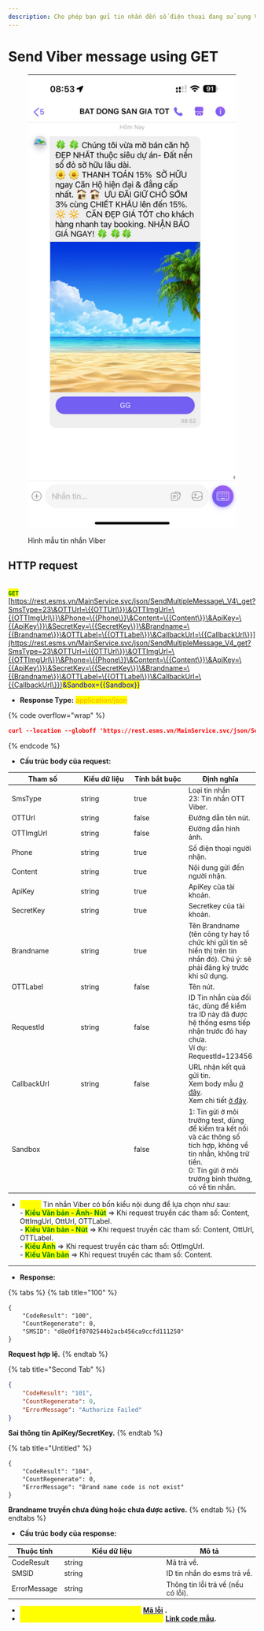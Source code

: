 ```yaml
---
description: Cho phép bạn gửi tin nhắn đến số điện thoại đang sử sụng Viber
---
```


# Send Viber message using GET



<figure><img src="../../.gitbook/assets/hình lên viber.png" alt=""><figcaption><p>Hình mẫu tin nhắn Viber</p></figcaption></figure>

## HTTP request

\
<mark style="color:green;">**`GET`**</mark> [https://rest.esms.vn/MainService.svc/json/SendMultipleMessage\_V4\_get?SmsType=23\&OTTUrl=\{{OTTUrl\}}\&OTTImgUrl=\{{OTTImgUrl\}}\&Phone=\{{Phone\}}\&Content=\{{Content\}}\&ApiKey=\{{ApiKey\}}\&SecretKey=\{{SecretKey\}}\&Brandname=\{{Brandname\}}\&OTTLabel=\{{OTTLabel\}}\&CallbackUrl=\{{CallbackUrl\}}](https://rest.esms.vn/MainService.svc/json/SendMultipleMessage_V4_get?SmsType=23\&OTTUrl=\{{OTTUrl\}}\&OTTImgUrl=\{{OTTImgUrl\}}\&Phone=\{{Phone\}}\&Content=\{{Content\}}\&ApiKey=\{{ApiKey\}}\&SecretKey=\{{SecretKey\}}\&Brandname=\{{Brandname\}}\&OTTLabel=\{{OTTLabel\}}\&CallbackUrl=\{{CallbackUrl\}})<mark style="color:blue;">\&Sandbox=\{{Sandbox\}}</mark>

* **Response Type:** <mark style="color:orange;">application/json</mark>

{% code overflow="wrap" %}
```json
curl --location --globoff 'https://rest.esms.vn/MainService.svc/json/SendMultipleMessage_V4_get?SmsType=23&OTTUrl={{OTTUrl}}&OTTImgUrl={{OTTImgUrl}}&Phone={{Phone}}&Content={{Content}}&ApiKey={{ApiKey}}&SecretKey={{SecretKey}}&Brandname={{Brandname}}&OTTLabel={{OTTLabel}}&CallbackUrl={{CallbackUrl}}&Sandbox={{Sandbox}}'
```
{% endcode %}

* **Cấu trúc body của request:**

<table><thead><tr><th width="171">Tham số</th><th width="145">Kiểu dữ liệu</th><th width="153" data-type="checkbox">Tính bắt buộc</th><th>Định nghĩa</th></tr></thead><tbody><tr><td>SmsType</td><td>string</td><td>true</td><td>Loại tin nhắn<br>23: Tin nhắn OTT Viber.</td></tr><tr><td>OTTUrl</td><td>string</td><td>false</td><td>Đường dẫn tên nút.</td></tr><tr><td>OTTImgUrl</td><td>string</td><td>false</td><td>Đường dẫn hình ảnh.</td></tr><tr><td>Phone</td><td>string</td><td>true</td><td>Số điện thoại người nhận.</td></tr><tr><td>Content</td><td>string</td><td>true</td><td>Nội dung gửi đến người nhận.</td></tr><tr><td>ApiKey</td><td>string</td><td>true</td><td>ApiKey của tài khoản.</td></tr><tr><td>SecretKey</td><td>string</td><td>true</td><td>Secretkey của tài khoản.</td></tr><tr><td>Brandname</td><td>string</td><td>true</td><td>Tên Brandname (tên công ty hay tổ chức khi gửi tin sẽ hiển thị trên tin nhắn đó). Chú ý: sẽ phải đăng ký trước khi sử dụng.</td></tr><tr><td>OTTLabel</td><td>string</td><td>false</td><td>Tên nút.</td></tr><tr><td>RequestId</td><td>string</td><td>false</td><td>ID Tin nhắn của đối tác, dùng để kiểm tra ID này đã được hệ thống esms tiếp nhận trước đó hay chưa. <br>Ví dụ: RequestId=123456</td></tr><tr><td>CallbackUrl</td><td>string</td><td>false</td><td>URL nhận kết quả gửi tin. <br>Xem body mẫu <a href="https://samplefordevelopers.esms.vn/#6acfe1fc-8601-4bce-9549-65bf17f279b1">ở đây</a>. <br>Xem chi tiết <a href="https://developers-v2.esms.vn/esms-api/callback-url">ở đây</a>.</td></tr><tr><td>Sandbox</td><td></td><td>false</td><td>1: Tin gửi ở môi trường test, dùng để kiểm tra kết nối và các thông số tích hợp, không về tin nhắn, không trừ tiền. <br>0: Tin gửi ở môi trường bình thường, có về tin nhắn.</td></tr></tbody></table>

* <mark style="color:yellow;">**`Lưu ý:`**</mark> Tin nhắn Viber có bốn kiểu nội dung để lựa chọn như sau:\
  \- <mark style="color:green;">**Kiểu Văn bản - Ảnh- Nút**</mark> => Khi request truyền các tham số: Content, OttImgUrl, OttUrl, OTTLabel.\
  \- <mark style="color:green;">**Kiểu Văn bản - Nút**</mark> => Khi request truyền các tham số: Content, OttUrl, OTTLabel.\
  \- <mark style="color:green;">**Kiểu Ảnh**</mark> => Khi request truyền các tham số: OttImgUrl.\
  \- <mark style="color:green;">**Kiểu Văn bản**</mark> => Khi request truyền các tham số: Content.

***

* **Response:**

{% tabs %}
{% tab title="100" %}
```
{
    "CodeResult": "100",
    "CountRegenerate": 0,
    "SMSID": "d8e0f1f0702544b2acb456ca9ccfd111250"
}
```

**Request hợp lệ.**
{% endtab %}

{% tab title="Second Tab" %}
```json
{
    "CodeResult": "101",
    "CountRegenerate": 0,
    "ErrorMessage": "Authorize Failed"
}
```

**Sai thông tin ApiKey/SecretKey.**
{% endtab %}

{% tab title="Untitled" %}
```
{
    "CodeResult": "104",
    "CountRegenerate": 0,
    "ErrorMessage": "Brand name code is not exist"
}
```

**Brandname truyền chưa đúng hoặc chưa được active.**
{% endtab %}
{% endtabs %}

* **Cấu trúc body của response:**

<table><thead><tr><th>Thuộc tính</th><th width="194">Kiểu dữ liệu</th><th>Mô tả</th></tr></thead><tbody><tr><td>CodeResult</td><td>string</td><td>Mã trả về.</td></tr><tr><td>SMSID</td><td>string</td><td>ID tin nhắn do esms trả về.</td></tr><tr><td>ErrorMessage</td><td>string</td><td>Thông tin lỗi trả về (nếu có lỗi).</td></tr></tbody></table>

* _<mark style="color:yellow;">**Thông tin chi tiết mã lỗi xem ở bảng:**</mark>_ [**Mã lỗi**](../table-of-error-codes.md) **.**
* _<mark style="color:yellow;">**Lấy code mẫu các ngôn ngữ trên Postman:**</mark>_ [**Link code mẫu**](https://samplefordevelopers.esms.vn/#9a4ce369-8f02-43cb-9693-f2e9ab827af3)**.**
